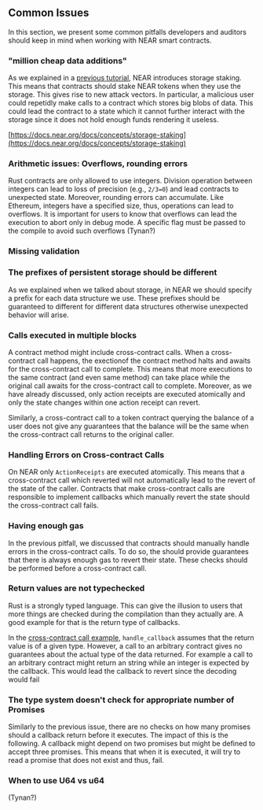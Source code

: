 ## Common Issues

In this section, we present some common pitfalls developers and auditors should keep in mind when working with NEAR smart contracts.

### "million cheap data additions"


As we explained in a [previous tutorial](``storage.md``), NEAR introduces storage staking. This means that contracts should stake NEAR tokens when they use the storage. This gives rise to new attack vectors. In particular, a malicious user could repetidly make calls to a contract which stores big blobs of data. This could lead the contract to a state which it cannot further interact with the storage since it does not hold enough funds rendering it useless.

[https://docs.near.org/docs/concepts/storage-staking](https://docs.near.org/docs/concepts/storage-staking)

### Arithmetic issues: Overflows, rounding errors

Rust contracts are only allowed to use integers. Division operation between integers can lead to loss of precision (e.g., ``2/3=0``) and lead contracts to unexpected state. Moreover, rounding errors can accumulate. Like Ethereum, integers have a specified size, thus, operations can lead to overflows. It is important for users to know that overflows can lead the execution to abort only in debug mode. A specific flag must be passed to the compile to avoid such overflows (Tynan?)

### Missing validation

### The prefixes of persistent storage should be different

As we explained when we talked about storage, in NEAR we should specify a prefix for each data structure we use. These prefixes should be guaranteed to different for different data structures otherwise unexpected behavior will arise. 

### Calls executed in multiple blocks

A contract method might include cross-contract calls. When a cross-contract call happens, the exectionof the contract method halts and awaits for the cross-contract call to complete. This means that more executions to the same contract (and even same method) can take place while the original call awaits for the cross-contract call to complete. Moreover, as we have already discussed, only action receipts are executed atomically and only the state changes within one action receipt can revert. 

Similarly, a cross-contract call to a token contract querying the balance of a user does not give any guarantees that the balance will be the same when the cross-contract call returns to the original caller.

### Handling Errors on Cross-contract Calls

On NEAR only ``ActionReceipts`` are executed atomically. This means that a cross-contract call which reverted will not automatically lead to the revert of the state of the caller. Contracts that make cross-contract calls are responsible to implement callbacks which manually revert the state should the cross-contract call fails.

### Having enough gas

In the previous pitfall, we discussed that contracts should manually handle errors in the cross-contract calls. To do so, the should provide guarantees that there is always enough gas to revert their state. These checks should be performed before a cross-contract call. 

### Return values are not typechecked

Rust is a strongly typed language. This can give the illusion to users that more things are checked during the compilation than they actually are. A good example for that is the return type of callbacks.

In the [cross-contract call example](cross-contract-calls.md), ``handle_callback`` assumes that the return value is of a given type. However, a call to an arbitrary contract gives no guarantees about the actual type of the data returned. For example a call to an arbitrary contract might return an string while an integer is expected by the callback. This would lead the callback to revert since the decoding would fail

### The type system doesn't check for appropriate number of Promises

Similarly to the previous issue, there are no checks on how many promises should a callback return before it executes. The impact of this is the following. A callback might depend on two promises but might be defined to accept three promises. This means that when it is executed, it will try to read a promise that does not exist and thus, fail. 

### When to use U64 vs u64

(Tynan?)
